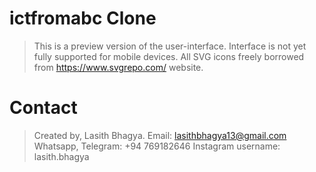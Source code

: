 # ictfromabc Clone
> This is a preview version of the user-interface.
> Interface is not yet fully supported for mobile devices.
> All SVG icons freely borrowed from https://www.svgrepo.com/ website.

# Contact
> Created by, Lasith Bhagya.
> Email: lasithbhagya13@gmail.com
> Whatsapp, Telegram: +94 769182646
> Instagram username: lasith.bhagya

